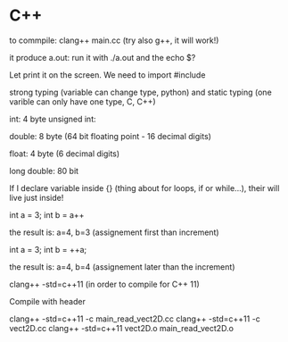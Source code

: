 # C++

to commpile: clang++ main.cc (try also g++, it will work!)

it produce a.out: run it with ./a.out and the echo $?

Let print it on the screen. We need to import #include <iostream>

strong typing (variable can change type, python) and static typing (one varible can only have one type, C, C++)



int: 4 byte
unsigned int: 

double: 8 byte (64 bit floating point - 16 decimal digits)

float: 4 byte (6 decimal digits)

long double: 80 bit


If I declare variable inside {} (thing about for loops, if or while...), their will live just inside!


int a = 3;
int b = a++

the result is: a=4, b=3 (assignement first than increment)

int a = 3;
int b = ++a;

the result is: a=4, b=4 (assignement later than the increment)


clang++ -std=c++11 (in order to compile for C++ 11)



Compile with header

clang++ -std=c++11 -c main_read_vect2D.cc
clang++ -std=c++11 -c vect2D.cc
clang++ -std=c++11 vect2D.o main_read_vect2D.o
